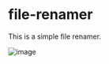 # file-renamer
This is a simple file renamer. 

![image](https://user-images.githubusercontent.com/62465404/220001252-7135985f-f0e0-48f8-80f0-60df6f34d667.png)

